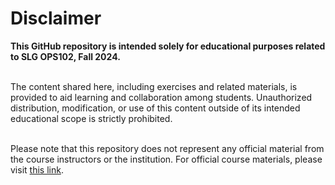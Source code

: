 # Disclaimer
**This GitHub repository is intended solely for educational purposes related to SLG OPS102, Fall 2024.** <br><br>

The content shared here, including exercises and related materials, is provided to aid learning and collaboration among students. 
Unauthorized distribution, modification, or use of this content outside of its intended educational scope is strictly prohibited. <br><br>

Please note that this repository does not represent any official material from the course instructors or the institution.
For official course materials, please visit [this link](http://15.223.64.81/doku.php?id=ops102:start). 
